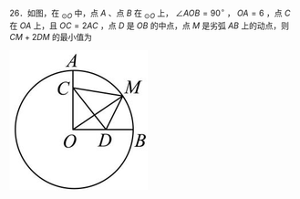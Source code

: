26．如图，在 $_ { \odot O }$ 中，点 $A$ 、点 $B$ 在 $_ { \odot O }$ 上， $\angle A O B = 9 0 ^ { \circ }$ ， $O A = 6$ ，点 $C$ 在 $O A$ 上，且 $O C = 2 A C$ ，点 $D$ 是 $O B$ 的中点，点 $M$ 是劣弧 $A B$ 上的动点，则 $C M + 2 D M$ 的最小值为

![](<../../qs_image_DB/专题2-5_最值模型之阿氏圆与胡不归（解析版）/18a0e60dfccd82da07022e0766971e3cc0346d5a221f86ae7c3ed1d433bfedcb.jpg>)
